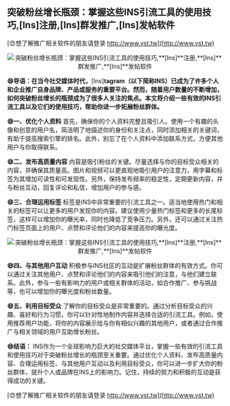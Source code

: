 ## **突破粉丝增长瓶颈：掌握这些INS引流工具的使用技巧,**[Ins]**注册,**[Ins]**群发推广,**[Ins]**发帖软件**

[😍想了解推广相关软件的朋友请登录 http://www.vst.tw](http://www.vst.tw)

 <center><img src="https://vst.tw/MP4/tuiguang/png/3.png" alt="突破粉丝增长瓶颈：掌握这些INS引流工具的使用技巧,**[Ins]**注册,**[Ins]**群发推广,**[Ins]**发帖软件"></center>

**😄导语：在当今社交媒体时代，**[Ins]**tagram（以下简称INS）已成为了许多个人和企业推广自身品牌、产品或服务的重要平台。然而，随着用户数量的不断增加，如何突破粉丝增长的瓶颈成为了很多人关注的焦点。本文将介绍一些有效的INS引流工具以及它们的使用技巧，帮助你进一步拓展粉丝群体。**

**😄一、优化个人资料**
首先，确保你的个人资料完整且吸引人。使用一个有趣的头像和创意的用户名，简洁明了地描述你的身份和关注点，同时添加相关的关键词，有助于提高搜索引擎的排名。此外，别忘了在个人资料中添加联系方式，方便其他用户与你取得联系。

**😄二、发布高质量内容**
内容是吸引粉丝的关键。尽量选择与你的目标受众相关的内容，并确保其质量高。图片和视频可以更直观地吸引用户的注意力，用字幕和标签为其增加可读性和可发现性。另外，保持发布频率的稳定性，定期更新内容，并与粉丝互动，回复评论和私信，增加用户的参与感。

**😄三、合理运用标签**
标签是INS中非常重要的引流工具之一。适当地使用热门和相关的标签可以让更多的用户发现你的内容。建议使用少量热门标签和更多的长尾标签，这样可以增加你的曝光率，同时也降低了竞争压力。另外，还可以通过关注热门标签页面上的用户、点赞和评论他们的内容来提高你的曝光度。

 <center><img src="https://vst.tw/MP4/tuiguang/png/1.png" alt="突破粉丝增长瓶颈：掌握这些INS引流工具的使用技巧,**[Ins]**注册,**[Ins]**群发推广,**[Ins]**发帖软件"></center>

**😄四、与其他用户互动**
积极参与INS社区的互动是扩展粉丝群体的有效方式。你可以通过关注其他用户、点赞和评论他们的内容来吸引他们的注意，与他们建立联系。此外，参与一些有影响力的用户或相关群体的活动，如合作推广、参与挑战等，也可以增加你的曝光度和粉丝数量。

**😄五、利用目标受众**
了解你的目标受众是非常重要的。通过分析目标受众的兴趣、喜好和行为习惯，你可以针对性地制作内容并选择合适的引流工具。例如，使用推荐用户功能，将你的内容展示给与你有相似兴趣的其他用户，或者通过合作推广与相关领域的用户互助增长粉丝。

**😄结语：**
INS作为一个全球影响力巨大的社交媒体平台，掌握一些有效的引流工具和使用技巧对于突破粉丝增长的瓶颈至关重要。通过优化个人资料、发布高质量内容、合理运用标签、与其他用户互动以及利用目标受众，你可以进一步扩大你的粉丝群体，提升个人或品牌在INS上的影响力。记住，持续的努力和积极的互动是获得成功的关键。

[😍想了解推广相关软件的朋友请登录 http://www.vst.tw](http://www.vst.tw)



